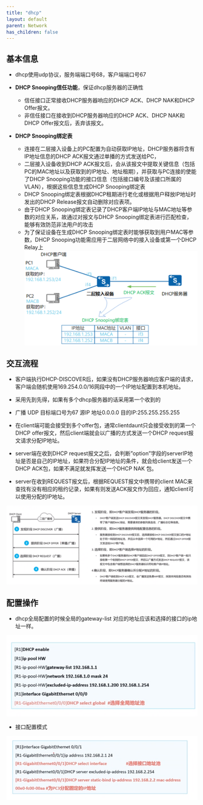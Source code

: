 ```yaml
---
title: "dhcp"
layout: default
parent: Network
has_children: false
---
```


## 基本信息

- dhcp使用udp协议，服务端端口号68，客户端端口号67

- **DHCP Snooping信任功能**，保证dhcp服务器的正确性
    - 信任接口正常接收DHCP服务器响应的DHCP ACK、DHCP NAK和DHCP Offer报文。
    - 非信任接口在接收到DHCP服务器响应的DHCP ACK、DHCP NAK和DHCP Offer报文后，丢弃该报文。

- **DHCP Snooping绑定表** 
    - 连接在二层接入设备上的PC配置为自动获取IP地址，DHCP服务器将含有IP地址信息的DHCP ACK报文通过单播的方式发送给PC，
    - 二层接入设备收到DHCP ACK报文后，会从该报文中提取关键信息（包括PC的MAC地址以及获取到的IP地址、地址租期），并获取与PC连接的使能了DHCP Snooping功能的接口信息（包括接口编号及该接口所属的VLAN），根据这些信息生成DHCP Snooping绑定表
    - DHCP Snooping绑定表根据DHCP租期进行老化或根据用户释放IP地址时发出的DHCP Release报文自动删除对应表项。
    - 由于DHCP Snooping绑定表记录了DHCP客户端IP地址与MAC地址等参数的对应关系，故通过对报文与DHCP Snooping绑定表进行匹配检查，能够有效防范非法用户的攻击
    - 为了保证设备在生成DHCP Snooping绑定表时能够获取到用户MAC等参数，DHCP Snooping功能需应用于二层网络中的接入设备或第一个DHCP Relay上
![dhcp-binding-table](/assets/images/network/dhcp-snooping-binding-table.png)


## 交互流程

- 客户端执行DHCP-DISCOVER后，如果没有DHCP服务器响应客户端的请求，客户端会随机使用169.254.0.0/16网段中的一个IP地址配置到本机地址。
- 采用先到先得，如果有多个dhcp服务器的话采用第一个收到的

- 广播 UDP 目标端口号为67    源IP 地址0.0.0.0    目的IP:255.255.255.255

- 在client端可能会接受到多个offer包，通常clientdaunt只会接受收到的第一个DHCP offer报文，然后client端就会以广播的方式发送一个DHCP request报文请求分配IP地址。

- server端在收到DHCP request报文之后，会判断”option”字段的serverIP地址是否是自己的IP地址，如果符合分配IP地址的条件，就会给client发送一个DHCP ACK包，如果不满足就发挥发送一个DHCP NAK 包。
- server在收到REQUEST报文后，根据REQUEST报文中携带的client MAC来查找有没有相应的租约记录，如果有则发送ACK报文作为回应，通知client可以使用分配的IP地址。

![dhcp](/assets/images/network/dhcp-流程.png)

## 配置操作

- dhcp全局配置的时候全局的gateway-list 对应的地址应该和选择的接口的ip地址一样。

![dhcp-config](/assets/images/network/dhcp-config.png)

- 接口配置模式

![dhcp-interface-config](/assets/images/network/dhcp-interface-config.png)
